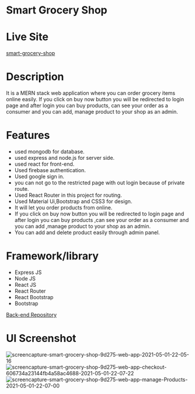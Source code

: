 # Smart Grocery Shop

# Live Site
[smart-grocery-shop](https://smart-grocery-shop-9d275.web.app/)

# Description
It is a MERN stack web application where you can order grocery items online easily. If you click on buy now button you will be redirected to login page and after login you can buy products, can see your order as a consumer and you can add, manage product to your shop as an admin. 

# Features
- used mongodb for database.
- used express and node.js for server side.
- used react for front-end.
- Used firebase authentication.
- Used google sign in.
- you can not go to the restricted page with out login because of private route.
- Used React Router in this project for routing.
- Used Material Ui,Bootstrap and CSS3 for design.
- It will let you order products from online.
- If you click on buy now button you will be redirected to login page and after login you can buy products ,can see your order as a consumer and you can add ,manage  product to your shop as an admin.
- You can add and delete product easily through admin panel.

# Framework/library
- Express JS
- Node JS
- React JS
- React Router 
- React Bootstrap 
- Bootstrap

[Back-end Repository](https://github.com/iftekharhasanrifat/smart-grocery-shop-server)

# UI Screenshot
<img src="https://i.ibb.co/px17FNw/screencapture-smart-grocery-shop-9d275-web-app-2021-05-01-22-05-16.png" alt="screencapture-smart-grocery-shop-9d275-web-app-2021-05-01-22-05-16" border="0">
<img src="https://i.ibb.co/5ktm7Gx/screencapture-smart-grocery-shop-9d275-web-app-checkout-606734a23144fb4a58ac4688-2021-05-01-22-07-22.png" alt="screencapture-smart-grocery-shop-9d275-web-app-checkout-606734a23144fb4a58ac4688-2021-05-01-22-07-22" border="0">
<img src="https://i.ibb.co/SnXnXVr/screencapture-smart-grocery-shop-9d275-web-app-manage-Products-2021-05-01-22-07-00.png" alt="screencapture-smart-grocery-shop-9d275-web-app-manage-Products-2021-05-01-22-07-00" border="0">
